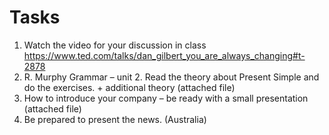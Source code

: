 # Tasks

1. Watch the video for your discussion in class https://www.ted.com/talks/dan_gilbert_you_are_always_changing#t-2878
2. R. Murphy Grammar – unit 2. Read the theory about Present Simple and do the exercises. + additional theory (attached file)
3. How to introduce your company – be ready with a small presentation (attached file)
4.  Be prepared to present the news. (Australia)
